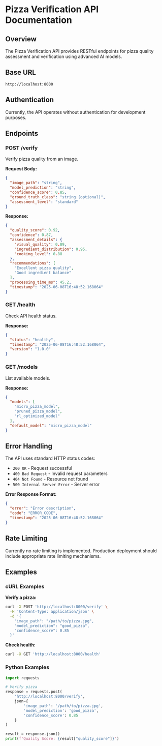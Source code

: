# Pizza Verification API Documentation

## Overview

The Pizza Verification API provides RESTful endpoints for pizza quality
assessment and verification using advanced AI models.

## Base URL
```
http://localhost:8000
```

## Authentication
Currently, the API operates without authentication for development purposes.

## Endpoints

### POST /verify
Verify pizza quality from an image.

**Request Body:**
```json
{
  "image_path": "string",
  "model_prediction": "string",
  "confidence_score": 0.85,
  "ground_truth_class": "string (optional)",
  "assessment_level": "standard"
}
```

**Response:**
```json
{
  "quality_score": 0.92,
  "confidence": 0.87,
  "assessment_details": {
    "visual_quality": 0.89,
    "ingredient_distribution": 0.95,
    "cooking_level": 0.88
  },
  "recommendations": [
    "Excellent pizza quality",
    "Good ingredient balance"
  ],
  "processing_time_ms": 45.2,
  "timestamp": "2025-06-08T16:48:52.168064"
}
```

### GET /health
Check API health status.

**Response:**
```json
{
  "status": "healthy",
  "timestamp": "2025-06-08T16:48:52.168064",
  "version": "1.0.0"
}
```

### GET /models
List available models.

**Response:**
```json
{
  "models": [
    "micro_pizza_model",
    "pruned_pizza_model",
    "rl_optimized_model"
  ],
  "default_model": "micro_pizza_model"
}
```

## Error Handling

The API uses standard HTTP status codes:

- `200 OK` - Request successful
- `400 Bad Request` - Invalid request parameters
- `404 Not Found` - Resource not found
- `500 Internal Server Error` - Server error

**Error Response Format:**
```json
{
  "error": "Error description",
  "code": "ERROR_CODE",
  "timestamp": "2025-06-08T16:48:52.168064"
}
```

## Rate Limiting

Currently no rate limiting is implemented. Production deployment
should include appropriate rate limiting mechanisms.

## Examples

### cURL Examples

**Verify a pizza:**
```bash
curl -X POST 'http://localhost:8000/verify' \
  -H 'Content-Type: application/json' \
  -d '{
    "image_path": "/path/to/pizza.jpg",
    "model_prediction": "good_pizza",
    "confidence_score": 0.85
  }'
```

**Check health:**
```bash
curl -X GET 'http://localhost:8000/health'
```

### Python Examples

```python
import requests

# Verify pizza
response = requests.post(
    'http://localhost:8000/verify',
    json={
        'image_path': '/path/to/pizza.jpg',
        'model_prediction': 'good_pizza',
        'confidence_score': 0.85
    }
)

result = response.json()
print(f'Quality Score: {result["quality_score"]}')
```
